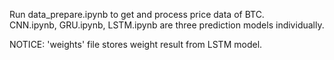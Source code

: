 Run data_prepare.ipynb to get and process price data of BTC.  
CNN.ipynb, GRU.ipynb, LSTM.ipynb are three prediction models individually.

NOTICE: 'weights' file stores weight result from LSTM model.
